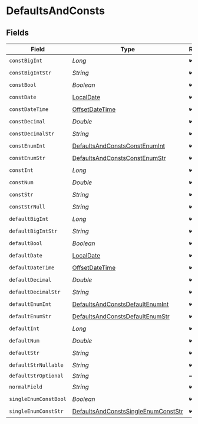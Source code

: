 # DefaultsAndConsts


## Fields

| Field                                                                                             | Type                                                                                              | Required                                                                                          | Description                                                                                       |
| ------------------------------------------------------------------------------------------------- | ------------------------------------------------------------------------------------------------- | ------------------------------------------------------------------------------------------------- | ------------------------------------------------------------------------------------------------- |
| `constBigInt`                                                                                     | *Long*                                                                                            | :heavy_check_mark:                                                                                | N/A                                                                                               |
| `constBigIntStr`                                                                                  | *String*                                                                                          | :heavy_check_mark:                                                                                | N/A                                                                                               |
| `constBool`                                                                                       | *Boolean*                                                                                         | :heavy_check_mark:                                                                                | N/A                                                                                               |
| `constDate`                                                                                       | [LocalDate](https://docs.oracle.com/javase/8/docs/api/java/time/LocalDate.html)                   | :heavy_check_mark:                                                                                | N/A                                                                                               |
| `constDateTime`                                                                                   | [OffsetDateTime](https://docs.oracle.com/javase/8/docs/api/java/time/OffsetDateTime.html)         | :heavy_check_mark:                                                                                | N/A                                                                                               |
| `constDecimal`                                                                                    | *Double*                                                                                          | :heavy_check_mark:                                                                                | N/A                                                                                               |
| `constDecimalStr`                                                                                 | *String*                                                                                          | :heavy_check_mark:                                                                                | N/A                                                                                               |
| `constEnumInt`                                                                                    | [DefaultsAndConstsConstEnumInt](../../models/shared/DefaultsAndConstsConstEnumInt.md)             | :heavy_check_mark:                                                                                | N/A                                                                                               |
| `constEnumStr`                                                                                    | [DefaultsAndConstsConstEnumStr](../../models/shared/DefaultsAndConstsConstEnumStr.md)             | :heavy_check_mark:                                                                                | N/A                                                                                               |
| `constInt`                                                                                        | *Long*                                                                                            | :heavy_check_mark:                                                                                | N/A                                                                                               |
| `constNum`                                                                                        | *Double*                                                                                          | :heavy_check_mark:                                                                                | N/A                                                                                               |
| `constStr`                                                                                        | *String*                                                                                          | :heavy_check_mark:                                                                                | N/A                                                                                               |
| `constStrNull`                                                                                    | *String*                                                                                          | :heavy_check_mark:                                                                                | N/A                                                                                               |
| `defaultBigInt`                                                                                   | *Long*                                                                                            | :heavy_check_mark:                                                                                | N/A                                                                                               |
| `defaultBigIntStr`                                                                                | *String*                                                                                          | :heavy_check_mark:                                                                                | N/A                                                                                               |
| `defaultBool`                                                                                     | *Boolean*                                                                                         | :heavy_check_mark:                                                                                | N/A                                                                                               |
| `defaultDate`                                                                                     | [LocalDate](https://docs.oracle.com/javase/8/docs/api/java/time/LocalDate.html)                   | :heavy_check_mark:                                                                                | N/A                                                                                               |
| `defaultDateTime`                                                                                 | [OffsetDateTime](https://docs.oracle.com/javase/8/docs/api/java/time/OffsetDateTime.html)         | :heavy_check_mark:                                                                                | N/A                                                                                               |
| `defaultDecimal`                                                                                  | *Double*                                                                                          | :heavy_check_mark:                                                                                | N/A                                                                                               |
| `defaultDecimalStr`                                                                               | *String*                                                                                          | :heavy_check_mark:                                                                                | N/A                                                                                               |
| `defaultEnumInt`                                                                                  | [DefaultsAndConstsDefaultEnumInt](../../models/shared/DefaultsAndConstsDefaultEnumInt.md)         | :heavy_check_mark:                                                                                | N/A                                                                                               |
| `defaultEnumStr`                                                                                  | [DefaultsAndConstsDefaultEnumStr](../../models/shared/DefaultsAndConstsDefaultEnumStr.md)         | :heavy_check_mark:                                                                                | N/A                                                                                               |
| `defaultInt`                                                                                      | *Long*                                                                                            | :heavy_check_mark:                                                                                | N/A                                                                                               |
| `defaultNum`                                                                                      | *Double*                                                                                          | :heavy_check_mark:                                                                                | N/A                                                                                               |
| `defaultStr`                                                                                      | *String*                                                                                          | :heavy_check_mark:                                                                                | N/A                                                                                               |
| `defaultStrNullable`                                                                              | *String*                                                                                          | :heavy_check_mark:                                                                                | N/A                                                                                               |
| `defaultStrOptional`                                                                              | *String*                                                                                          | :heavy_minus_sign:                                                                                | N/A                                                                                               |
| `normalField`                                                                                     | *String*                                                                                          | :heavy_check_mark:                                                                                | N/A                                                                                               |
| `singleEnumConstBool`                                                                             | *Boolean*                                                                                         | :heavy_check_mark:                                                                                | N/A                                                                                               |
| `singleEnumConstStr`                                                                              | [DefaultsAndConstsSingleEnumConstStr](../../models/shared/DefaultsAndConstsSingleEnumConstStr.md) | :heavy_check_mark:                                                                                | N/A                                                                                               |